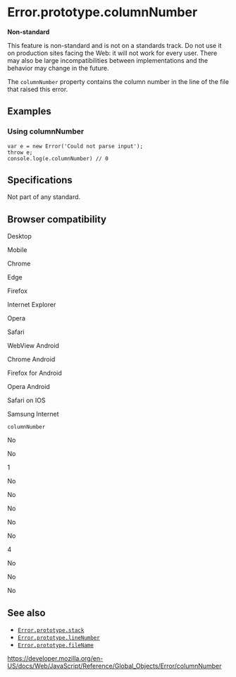 Error.prototype.columnNumber
============================

**Non-standard**

This feature is non-standard and is not on a standards track. Do not use it on production sites facing the Web: it will not work for every user. There may also be large incompatibilities between implementations and the behavior may change in the future.

The `columnNumber` property contains the column number in the line of the file that raised this error.

Examples
--------

### Using columnNumber

    var e = new Error('Could not parse input');
    throw e;
    console.log(e.columnNumber) // 0

Specifications
--------------

Not part of any standard.

Browser compatibility
---------------------

Desktop

Mobile

Chrome

Edge

Firefox

Internet Explorer

Opera

Safari

WebView Android

Chrome Android

Firefox for Android

Opera Android

Safari on IOS

Samsung Internet

`columnNumber`

No

No

1

No

No

No

No

No

4

No

No

No

See also
--------

-   [`Error.prototype.stack`](stack)
-   [`Error.prototype.lineNumber`](linenumber)
-   [`Error.prototype.fileName`](filename)

<a href="https://developer.mozilla.org/en-US/docs/Web/JavaScript/Reference/Global_Objects/Error/columnNumber" class="_attribution-link">https://developer.mozilla.org/en-US/docs/Web/JavaScript/Reference/Global_Objects/Error/columnNumber</a>
